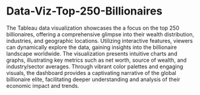 # Data-Viz-Top-250-Billionaires
The Tableau data visualization showcases the a focus on the top 250 billionaires, offering a comprehensive glimpse into their wealth distribution, industries, and geographic locations. Utilizing interactive features, viewers can dynamically explore the data, gaining insights into the billionaire landscape worldwide. The visualization presents intuitive charts and graphs, illustrating key metrics such as net worth, source of wealth, and industry/sector averages. Through vibrant color palettes and engaging visuals, the dashboard provides a captivating narrative of the global billionaire elite, facilitating deeper understanding and analysis of their economic impact and trends.
